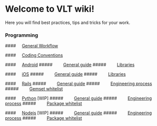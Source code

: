 # Welcome to VLT wiki!

Here you will find best practices, tips and tricks for your work.

### Programming

####&nbsp;&nbsp;&nbsp;&nbsp; [General Workflow](https://github.com/vltlabs/wiki/wiki/General-Development-Workflow)

####&nbsp;&nbsp;&nbsp;&nbsp; [Coding Conventions](https://github.com/vltlabs/wiki/wiki/Coding-conventions)

####&nbsp;&nbsp;&nbsp;&nbsp; [Android](https://github.com/vltlabs/wiki/wiki/Android)
#####&nbsp;&nbsp;&nbsp;&nbsp;&nbsp;&nbsp;&nbsp;&nbsp; [General guide](https://github.com/vltlabs/wiki/wiki/Android1-General-Guide)
#####&nbsp;&nbsp;&nbsp;&nbsp;&nbsp;&nbsp;&nbsp;&nbsp; [Libraries](https://github.com/vltlabs/wiki/wiki/Android2-Libraries)

####&nbsp;&nbsp;&nbsp;&nbsp; [iOS](https://github.com/vltlabs/wiki/wiki/iOS)
#####&nbsp;&nbsp;&nbsp;&nbsp;&nbsp;&nbsp;&nbsp;&nbsp; [General guide](https://github.com/vltlabs/wiki/wiki/iOS1-General-Guide)
#####&nbsp;&nbsp;&nbsp;&nbsp;&nbsp;&nbsp;&nbsp;&nbsp; [Libraries](https://github.com/vltlabs/wiki/wiki/iOS2-Libraries)

####&nbsp;&nbsp;&nbsp;&nbsp; [Rails](https://github.com/vltlabs/wiki/wiki/Rails)
#####&nbsp;&nbsp;&nbsp;&nbsp;&nbsp;&nbsp;&nbsp;&nbsp; [General guide](https://github.com/vltlabs/wiki/wiki/Rails1-General-Guide)
#####&nbsp;&nbsp;&nbsp;&nbsp;&nbsp;&nbsp;&nbsp;&nbsp; [Engineering process](https://github.com/vltlabs/wiki/wiki/Rails2-Engineering-Process)
#####&nbsp;&nbsp;&nbsp;&nbsp;&nbsp;&nbsp;&nbsp;&nbsp; [Gemset whitelist](https://github.com/vltlabs/wiki/wiki/Rails3-Gemset-Whitelist)

####&nbsp;&nbsp;&nbsp;&nbsp; [Python](#) [WIP]
#####&nbsp;&nbsp;&nbsp;&nbsp;&nbsp;&nbsp;&nbsp;&nbsp; [General guide](#)
#####&nbsp;&nbsp;&nbsp;&nbsp;&nbsp;&nbsp;&nbsp;&nbsp; [Engineering process](#)
#####&nbsp;&nbsp;&nbsp;&nbsp;&nbsp;&nbsp;&nbsp;&nbsp; [Package whitelist](#)



####&nbsp;&nbsp;&nbsp;&nbsp; [Nodejs](#) [WIP]
#####&nbsp;&nbsp;&nbsp;&nbsp;&nbsp;&nbsp;&nbsp;&nbsp; [General guide](#)
#####&nbsp;&nbsp;&nbsp;&nbsp;&nbsp;&nbsp;&nbsp;&nbsp; [Engineering process](#)
#####&nbsp;&nbsp;&nbsp;&nbsp;&nbsp;&nbsp;&nbsp;&nbsp; [Package whitelist](#)

